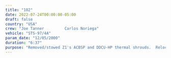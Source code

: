```yaml
---
title: "102"
date: 2022-07-24T00:00:00-05:00
draft: false
country: "USA"
crew: "Joe Tanner         Carlos Noriega"
vehicle: "STS-97/4A"
param_date: "12/05/2000"
duration: "6:37"
purpose: "Removed/stowed Z1's ACBSP and DDCU-HP thermal shrouds.  Relocated SASA antenna from Z1 to IEA.  Inspected tensioning mechanism of incompletely deployed solar array.  Rerouted Z1 patch panel cables.  Mated 4 Z1-P6 ammonia lines.  Disconnected PMA2 cables from Node1.  Stowed EPS cable bag on P6.  Released P6 aft radiator launch restraints and thermal sensors.  Installed FGB-PMA1 jumper cables.  Stowed Z1 WIS antenna #1."
---
```

